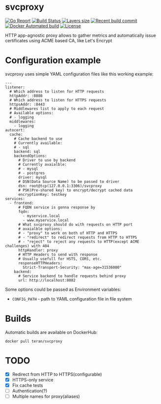 # svcproxy

[![Go Report](https://goreportcard.com/badge/github.com/teran/svcproxy)](https://goreportcard.com/report/github.com/teran/svcproxy)
[![Build Status](https://travis-ci.org/teran/svcproxy.svg?branch=master)](https://travis-ci.org/teran/svcproxy)
[![Layers size](https://images.microbadger.com/badges/image/teran/svcproxy.svg)](https://hub.docker.com/r/teran/svcproxy/)
[![Recent build commit](https://images.microbadger.com/badges/commit/teran/svcproxy.svg)](https://hub.docker.com/r/teran/svcproxy/)
[![Docker Automated build](https://img.shields.io/docker/automated/teran/svcproxy.svg)](https://hub.docker.com/r/teran/svcproxy/)
[![License](https://img.shields.io/github/license/teran/svcproxy.svg)](https://github.com/teran/svcproxy/blob/master/LICENSE)

HTTP app-agnostic proxy allows to gather metrics and automatically issue certificates using ACME based CA, like Let's Encrypt

# Configuration example

svcproxy uses simple YAML configuration files like this working example:
```
---
listener:
  # Which address to listen for HTTP requests
  httpAddr: :8080
  # Which address to listen for HTTPS requests
  httpsAddr: :8443
  # Middlewares list to apply to each request
  # Available options:
  # - logging
  middlewares:
    - logging
autocert:
  cache:
    # Cache backend to use
    # Currently available:
    # - sql
    backend: sql
    backendOptions:
      # Driver to use by backend
      # Currently avaialble:
      # - mysql
      # - postgres
      driver: mysql
      # DSN(Data Source Name) to be passed to driver
      dsn: root@tcp(127.0.0.1:3306)/svcproxy
      # PSK(Pre-shared key) to encrypt/decrypt cached data
      encryptionKey: testkey
services:
  - frontend:
      # FQDN service is gonna response by
      fqdn:
        - myservice.local
        - www.myservice.local
      # What svcproxy should do with requests on HTTP port
      # avaialble options:
      # - "proxy" to work on both of HTTP and HTTPS
      # - "redirect" to redirect requests from HTTP to HTTPS
      # - "reject" to reject any requests to HTTP(except ACME challenges) with 404
      httpHandler: proxy
      # HTTP Headers to send with response
      # Usually usefull for HSTS, CORS, etc.
      responseHTTPHeaders:
        Strict-Transport-Security: "max-age=31536000"
    backend:
      # Service backend to handle requests behind proxy
      url: http://localhost:8082
```

Some options could be passed as Environment variables:
 * `CONFIG_PATH` - path to YAML configuration file in file system

# Builds

Automatic builds are available on DockerHub:
```
docker pull teran/svcproxy
```

# TODO
 - [X] Redirect from HTTP to HTTPS(configurable)
 - [X] HTTPS-only service
 - [X] Fix cache tests
 - [ ] Authentication(?)
 - [ ] Multiple names for proxy(aliases)
